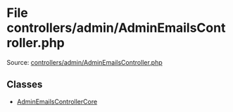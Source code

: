 File controllers/admin/AdminEmailsController.php
=========

Source: [controllers/admin/AdminEmailsController.php](https://github.com/PrestaShop/PrestaShop/blob/1.6.1.1/controllers/admin/AdminEmailsController.php)


Classes
-------

* [AdminEmailsControllerCore](class.AdminEmailsControllerCore.md)

